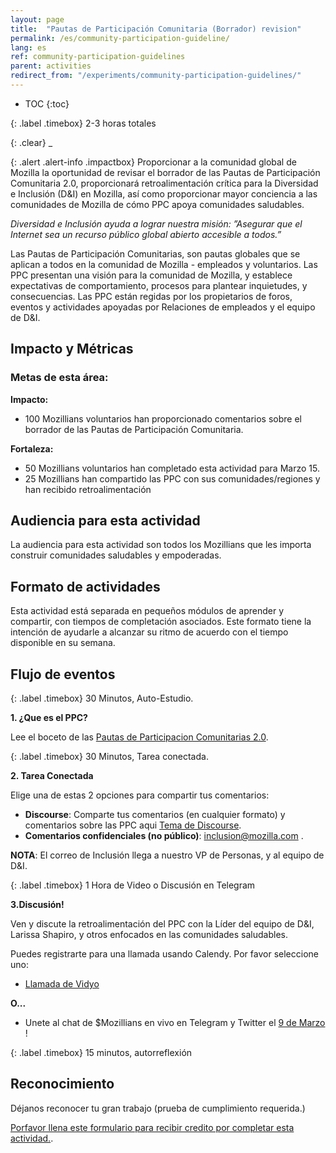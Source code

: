 ```yaml
---
layout: page
title:  "Pautas de Participación Comunitaria (Borrador) revision"
permalink: /es/community-participation-guideline/
lang: es
ref: community-participation-guidelines
parent: activities
redirect_from: "/experiments/community-participation-guidelines/"
---
```


* TOC
{:toc}

{: .label .timebox}
<span class="glyphicon glyphicon-time" aria-hidden="true"></span> 2-3 horas totales

{: .clear}
_

{: .alert .alert-info .impactbox}
<span class="glyphicon glyphicon-ok-circle" aria-hidden="true"></span>Proporcionar a la comunidad global de Mozilla la oportunidad de revisar el borrador de las Pautas de Participación Comunitaria 2.0, proporcionará retroalimentación crítica para la Diversidad e Inclusión (D&I) en Mozilla, así como proporcionar mayor conciencia a las comunidades de Mozilla de cómo PPC apoya comunidades saludables.

*Diversidad e Inclusión ayuda a lograr nuestra misión:
”Asegurar que el Internet sea un recurso público global abierto accesible a todos.”*

Las Pautas de Participación Comunitarias, son pautas globales que se aplican a todos en la comunidad de Mozilla - empleados y voluntarios. Las PPC presentan una visión para la comunidad de Mozilla, y establece expectativas de comportamiento, procesos para plantear inquietudes, y consecuencias. Las PPC están regidas por los propietarios de foros, eventos y actividades apoyadas por Relaciones de empleados y el equipo de D&I.

## Impacto y Métricas

### Metas de esta área:

__Impacto:__

* 100 Mozillians voluntarios han proporcionado comentarios sobre el borrador de las Pautas de Participación Comunitaria.

__Fortaleza:__

* 50 Mozillians voluntarios han completado esta actividad para Marzo 15.
* 25 Mozillians han compartido las PPC con sus comunidades/regiones y han recibido retroalimentación

## Audiencia para esta actividad

La audiencia para esta actividad son todos los Mozillians que les importa construir comunidades saludables y empoderadas.


## Formato de actividades

Esta actividad está separada en pequeños módulos de aprender y compartir, con tiempos de completación asociados. Este formato tiene la intención de ayudarle a alcanzar su ritmo de acuerdo con el tiempo disponible en su semana.

## Flujo de eventos

{: .label .timebox}
<span class="glyphicon glyphicon-time" aria-hidden="true"></span> 30 Minutos, Auto-Estudio.


**1. ¿Que es el PPC?**

 Lee el boceto de las [Pautas de Participacion Comunitarias 2.0](/assets/pdf/MozillaCommunityParticipationGuidelines-ES.pdf).

{: .label .timebox}
<span class="glyphicon glyphicon-time" aria-hidden="true"></span> 30 Minutos, Tarea conectada.

**2. Tarea Conectada**

Elige una de estas 2 opciones para compartir tus comentarios:

* **Discourse**: Comparte tus comentarios (en cualquier formato) y comentarios sobre las PPC aqui [Tema de Discourse](https://discourse.mozilla-community.org/t/community-participation-guidelines-draft-community-feedback/13816).
* **Comentarios confidenciales (no público)**: inclusion@mozilla.com .

**NOTA**: El correo de Inclusión llega a nuestro VP de Personas, y al equipo de D&I.

{: .label .timebox}
<span class="glyphicon glyphicon-time" aria-hidden="true"></span> 1 Hora de Video o Discusión en Telegram

**3.Discusión!**

Ven y discute la retroalimentación del PPC con la Líder del equipo de D&I, Larissa Shapiro, y otros enfocados en las comunidades saludables.

Puedes registrarte para una llamada usando Calendy. Por favor seleccione uno:

* [Llamada de Vidyo](https://calendly.com/eirwin/cpg-face-to-face-call-vidyo/02-23-2017)

**O...**

* Unete al chat de $Mozillians en vivo en Telegram y Twitter el [9 de Marzo](https://www.timeanddate.com/worldclock/fixedtime.html?msg=CPG+Telegram+%26+Twitter+Chat&iso=20170309T07&p1=1091&ah=1) !

{: .label .timebox}
<span class="glyphicon glyphicon-time" aria-hidden="true"></span>
15 minutos, autorreflexión


## Reconocimiento

Déjanos reconocer tu gran trabajo (prueba de cumplimiento requerida.)

[Porfavor llena este formulario para recibir credito por completar esta actividad.](https://docs.google.com/a/mozilla.com/forms/d/e/1FAIpQLSfXbZrra9m4V6Rf_8wKHuWRkeB6nVwaGhwrgWPibZc1uAqtXA/viewform).

